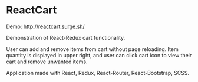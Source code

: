 
# ReactCart

Demo: http://reactcart.surge.sh/

Demonstration of React-Redux cart functionality.

User can add and remove items from cart without page reloading. Item quantity is displayed in upper right, and user can click cart icon to view their cart and remove unwanted items.

Application made with React, Redux, React-Router, React-Bootstrap, SCSS.


